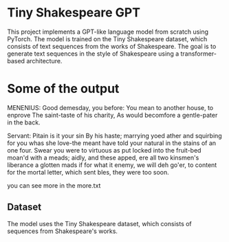 # Tiny Shakespeare GPT

This project implements a GPT-like language model from scratch using PyTorch. The model is trained on the Tiny Shakespeare dataset, which consists of text sequences from the works of Shakespeare. The goal is to generate text sequences in the style of Shakespeare using a transformer-based architecture.

# Some of the output

MENENIUS:
Good demesday, you before:
You mean to another house, to enprove
The saint-taste of his charity,
As would becomfore a gentle-pater in the back.

Servant:
Pitain is it your sin By his haste; marrying
yoed ather and squirbing for you whas she
love-the meant have told your natural in the
stains of an one four. Swear you were to virtuous
as put locked into the fruit-bed moan'd with a meads;
aidly, and these apped, ere all two kinsmen's liberance a glotten
mads if for what it enemy, we will deh go'er, to content for
the mortal letter, which sent bles, they were too soon.

you can see more in the more.txt

## Dataset

The model uses the Tiny Shakespeare dataset, which consists of sequences from Shakespeare's works.
